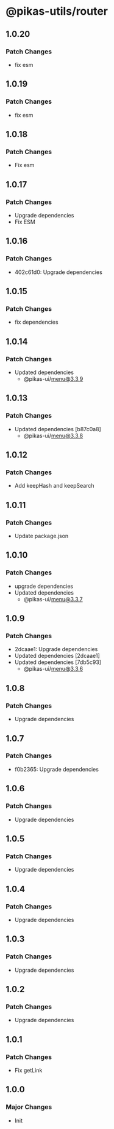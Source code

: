 # @pikas-utils/router

## 1.0.20

### Patch Changes

- fix esm

## 1.0.19

### Patch Changes

- fix esm

## 1.0.18

### Patch Changes

- Fix esm

## 1.0.17

### Patch Changes

- Upgrade dependencies
- Fix ESM

## 1.0.16

### Patch Changes

- 402c61d0: Upgrade dependencies

## 1.0.15

### Patch Changes

- fix dependencies

## 1.0.14

### Patch Changes

- Updated dependencies
  - @pikas-ui/menu@3.3.9

## 1.0.13

### Patch Changes

- Updated dependencies [b87c0a8]
  - @pikas-ui/menu@3.3.8

## 1.0.12

### Patch Changes

- Add keepHash and keepSearch

## 1.0.11

### Patch Changes

- Update package.json

## 1.0.10

### Patch Changes

- upgrade dependencies
- Updated dependencies
  - @pikas-ui/menu@3.3.7

## 1.0.9

### Patch Changes

- 2dcaae1: Upgrade dependencies
- Updated dependencies [2dcaae1]
- Updated dependencies [7db5c93]
  - @pikas-ui/menu@3.3.6

## 1.0.8

### Patch Changes

- Upgrade dependencies

## 1.0.7

### Patch Changes

- f0b2365: Upgrade dependencies

## 1.0.6

### Patch Changes

- Upgrade dependencies

## 1.0.5

### Patch Changes

- Upgrade dependencies

## 1.0.4

### Patch Changes

- Upgrade dependencies

## 1.0.3

### Patch Changes

- Upgrade dependencies

## 1.0.2

### Patch Changes

- Upgrade dependencies

## 1.0.1

### Patch Changes

- Fix getLink

## 1.0.0

### Major Changes

- Init
